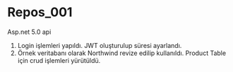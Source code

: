 # Repos_001
 Asp.net 5.0 api


1. Login işlemleri yapıldı. JWT oluşturulup süresi ayarlandı.
2. Örnek veritabanı olarak Northwind revize edilip kullanıldı. Product Table için crud işlemleri yürütüldü.

